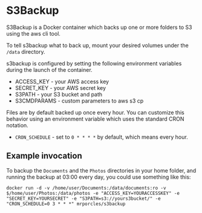 # S3Backup

S3Backup is a Docker container which backs up one or more folders to S3 using
the aws cli tool.

To tell s3backup what to back up, mount your desired volumes under the
`/data` directory.

s3backup is configured by setting the following environment variables during
the launch of the container.

- ACCESS_KEY - your AWS access key
- SECRET_KEY - your AWS secret key
- S3PATH - your S3 bucket and path
- S3CMDPARAMS - custom parameters to aws s3 cp

Files are by default backed up once every hour. You can customize this behavior
using an environment variable which uses the standard CRON notation.

- `CRON_SCHEDULE` - set to `0 * * * *` by default, which means every hour.

## Example invocation

To backup the `Documents` and the `Photos` directories in your home folder, and
running the backup at 03:00 every day, you could use something like this:

```
docker run -d -v /home/user/Documents:/data/documents:ro -v $/home/user/Photos:/data/photos -e "ACCESS_KEY=YOURACCESSKEY" -e "SECRET_KEY=YOURSECRET" -e "S3PATH=s3://yours3bucket/" -e "CRON_SCHEDULE=0 3 * * *" mrporcles/s3backup
```
